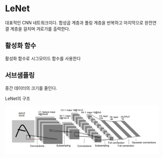 # LeNet

 대표적인 CNN 네트워크이다. 합성곱 계층과 풀링 계층을 반복하고 마지막으로 완전연결 계층을 걸치며 겨로가를 출력한다.

 ## 활성화 함수

  활성화 함수로 시그모이드 함수를 사용한다

## 서브샘플링
 중간 데이터의 크기를 줄인다.


 LeNet의 구조

<img src='그림1.JPG'>